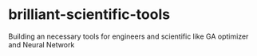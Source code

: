 # brilliant-scientific-tools
Building an necessary tools for engineers and scientific like GA optimizer and Neural Network
